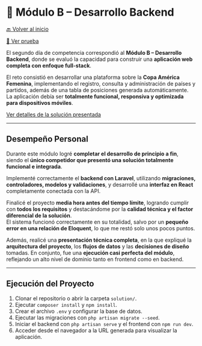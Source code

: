 # 🎯 Módulo B – Desarrollo Backend

[🔙 Volver al inicio](../README.md#-módulos-de-competencia)

[📄 Ver prueba](./PROYECTO%20PRUEBA_MODULO_B_HABILIDAD_17.pdf)

El segundo día de competencia correspondió al **Módulo B – Desarrollo Backend**, donde se evaluó la capacidad para construir una **aplicación web completa con enfoque full-stack**.

El reto consistió en desarrollar una plataforma sobre la **Copa América Femenina**, implementando el registro, consulta y administración de países y partidos, además de una tabla de posiciones generada automáticamente. La aplicación debía ser **totalmente funcional, responsiva y optimizada para dispositivos móviles**.

[Ver detalles de la solución presentada](./solution/README.md)

---

## Desempeño Personal

Durante este módulo logré **completar el desarrollo de principio a fin**, siendo el **único competidor que presentó una solución totalmente funcional e integrada**.

Implementé correctamente el **backend con Laravel**, utilizando **migraciones, controladores, modelos y validaciones**, y desarrollé una **interfaz en React** completamente conectada con la API.

Finalicé el proyecto **media hora antes del tiempo límite**, logrando cumplir con **todos los requisitos** y destacándome por la **calidad técnica y el factor diferencial de la solución**.  
El sistema funcionó correctamente en su totalidad, salvo por un **pequeño error en una relación de Eloquent**, lo que me restó solo unos pocos puntos.

Además, realicé una **presentación técnica completa**, en la que expliqué la **arquitectura del proyecto**, los **flujos de datos** y las **decisiones de diseño** tomadas. En conjunto, fue una **ejecución casi perfecta del módulo**, reflejando un alto nivel de dominio tanto en frontend como en backend.

---

## Ejecución del Proyecto

1. Clonar el repositorio o abrir la carpeta `solution/`.
2. Ejecutar `composer install` y `npm install`.
3. Crear el archivo `.env` y configurar la base de datos.
4. Ejecutar las migraciones con `php artisan migrate --seed`.
5. Iniciar el backend con `php artisan serve` y el frontend con `npm run dev`.
6. Acceder desde el navegador a la URL generada para visualizar la aplicación.
